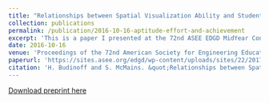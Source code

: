 ```yaml
---
title: "Relationships between Spatial Visualization Ability and Student Outcomes in a 3D Modeling Course"
collection: publications
permalink: /publication/2016-10-16-aptitude-effort-and-achievement
excerpt: 'This is a paper I presented at the 72nd ASEE EDGD MidYear Conference in Montego Bay, Jamaica.'
date: 2016-10-16
venue: 'Proceedings of the 72nd American Society for Engineering Education Engineering Design Graphics Division MidYear Conference'
paperurl: 'https://sites.asee.org/edgd/wp-content/uploads/sites/22/2017/12/Part14-Budinoff-and-McMains.pdf'
citation: 'H. Budinoff and S. McMains. &quot;Relationships between Spatial Visualization Ability and Student Outcomes in a 3D Modeling Course,&quot; in <i>Proceedings of the 72nd American Society for Engineering Education Engineering Design Graphics Division MidYear Conference, Montego Bay, Jamaica, January 4-6, 2018</i>. 
---
```

[Download preprint here](http://academicpages.github.io/files/paper1.pdf)
